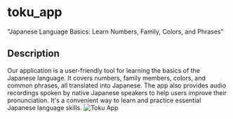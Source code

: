 # toku_app

"Japanese Language Basics: Learn Numbers, Family, Colors, and Phrases"

## Description

Our application is a user-friendly tool for learning the basics of the Japanese language. It covers numbers, family members, colors, and common phrases, all translated into Japanese. The app also provides audio recordings spoken by native Japanese speakers to help users improve their pronunciation. It's a convenient way to learn and practice essential Japanese language skills.
![Toku App](https://github.com/AhmedBelal31/Toku_APP/assets/131663660/db1e7cb6-fd81-4b90-91ee-8a4c05590bcb)
